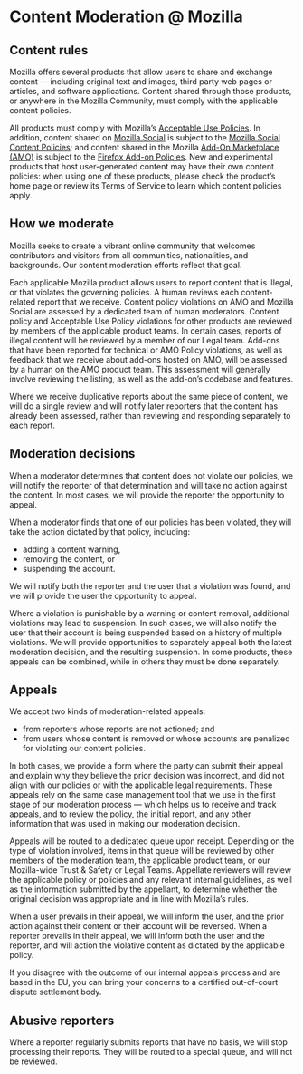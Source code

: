 # Content Moderation @ Mozilla

## Content rules

Mozilla offers several products that allow users to share and exchange content — including original text and images, third party web pages or articles, and software applications. Content shared through those products, or anywhere in the Mozilla Community, must comply with the applicable content policies.

All products must comply with Mozilla’s [Acceptable Use Policies](https://www.mozilla.org/about/legal/acceptable-use). In addition, content shared on [Mozilla.Social](https://mozilla.social) is subject to the [Mozilla Social Content Policies](https://www.mozilla.org/about/governance/policies/social-content-policies); and content shared in the Mozilla [Add-On Marketplace (AMO)](https://addons.mozilla.org/firefox) is subject to the [Firefox Add-on Policies](https://extensionworkshop.com/documentation/publish/add-on-policies). New and experimental products that host user-generated content may have their own content policies: when using one of these products, please check the product’s home page or review its Terms of Service to learn which content policies apply.

## How we moderate

Mozilla seeks to create a vibrant online community that welcomes contributors and visitors from all communities, nationalities, and backgrounds. Our content moderation efforts reflect that goal.

Each applicable Mozilla product allows users to report content that is illegal, or that violates the governing policies. A human reviews each content-related report that we receive. Content policy violations on AMO and Mozilla Social are assessed by a dedicated team of human moderators. Content policy and Acceptable Use Policy violations for other products are reviewed by members of the applicable product teams. In certain cases, reports of illegal content will be reviewed by a member of our Legal team. Add-ons that have been reported for technical or AMO Policy violations, as well as feedback that we receive about add-ons hosted on AMO, will be assessed by a human on the AMO product team. This assessment will generally involve reviewing the listing, as well as the add-on’s codebase and features.

Where we receive duplicative reports about the same piece of content, we will do a single review and will notify later reporters that the content has already been assessed, rather than reviewing and responding separately to each report.

## Moderation decisions

When a moderator determines that content does not violate our policies, we will notify the reporter of that determination and will take no action against the content. In most cases, we will provide the reporter the opportunity to appeal.

When a moderator finds that one of our policies has been violated, they will take the action dictated by that policy, including:

* adding a content warning, 
* removing the content, or 
* suspending the account.

We will notify both the reporter and the user that a violation was found, and we will provide the user the opportunity to appeal.

Where a violation is punishable by a warning or content removal, additional violations may lead to suspension. In such cases, we will also notify the user that their account is being suspended based on a history of multiple violations. We will provide opportunities to separately appeal both the latest moderation decision, and the resulting suspension. In some products, these appeals can be combined, while in others they must be done separately. 

## Appeals

We accept two kinds of moderation-related appeals:

* from reporters whose reports are not actioned; and 
* from users whose content is removed or whose accounts are penalized for violating our content policies.

In both cases, we provide a form where the party can submit their appeal and explain why they believe the prior decision was incorrect, and did not align with our policies or with the applicable legal requirements. These appeals rely on the same case management tool that we use in the first stage of our moderation process — which helps us to receive and track appeals, and to review the policy, the initial report, and any other information that was used in making our moderation decision.

Appeals will be routed to a dedicated queue upon receipt. Depending on the type of violation involved, items in that queue will be reviewed by other members of the moderation team, the applicable product team, or our Mozilla-wide Trust & Safety or Legal Teams. Appellate reviewers will review the applicable policy or policies and any relevant internal guidelines, as well as the information submitted by the appellant, to determine whether the original decision was appropriate and in line with Mozilla’s rules.

When a user prevails in their appeal, we will inform the user, and the prior action against their content or their account will be reversed. When a reporter prevails in their appeal, we will inform both the user and the reporter, and will action the violative content as dictated by the applicable policy.

If you disagree with the outcome of our internal appeals process and are based in the EU, you can bring your concerns to a certified out-of-court dispute settlement body.

## Abusive reporters

Where a reporter regularly submits reports that have no basis, we will stop processing their reports. They will be routed to a special queue, and will not be reviewed.
